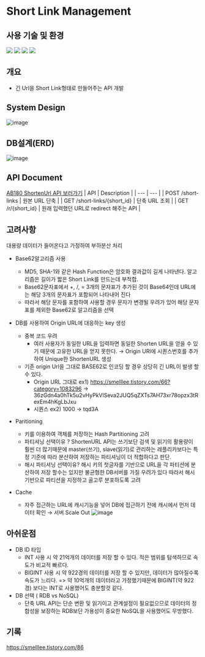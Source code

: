 # Short Link Management

## 사용 기술 및 환경

<img src="https://img.shields.io/badge/Spring Boot-6DB33F?style=plastic&logo=Springboot&logoColor=white"/> <img src="https://img.shields.io/badge/MySql-4479A1?style=plastic&logo=MySql&logoColor=white"> <img src="https://img.shields.io/badge/JAVA11-F7901E?style=plastic&logo=Java&logoColor=white"/> <img src="https://img.shields.io/badge/Redis-DC382D?style=plastic&logo=Redis&logoColor=white"/>

## 개요
- 긴 Url을 Short Link형태로 만들어주는 API 개발

## System Design
![image](https://user-images.githubusercontent.com/73684562/190848511-cc50f0e3-76f9-443e-b016-883aa3c6f742.png)


## DB설계(ERD)
![image](https://user-images.githubusercontent.com/73684562/190848517-d7489e9d-78d9-430f-a2ef-e0a30a9f12d7.png)

## API Document
[AB180 ShortenUrl API 보러가기](https://documenter.getpostman.com/view/20884244/2s7YmonTiQ)
| API | Description |
| --- | --- |
| POST /short-links | 원본 URL 단축 |
| GET /short-links/{short_id} | 단축 URL 조회 |
| GET /r/{short_id} | 원래 입력했던 URL로 redirect 해주는 API |

## 고려사항

대용량 데이터가 들어온다고 가정하여 부하분산 처리
- Base62알고리즘 사용
    - MD5, SHA-1와 같은 Hash Function은 암호화 결과값이 길게 나타낸다. 알고리즘은 길이가 짧은 Short Link를 만드는데 부적합.
    - Base62문자표에서 +, /, = 3개의 문자표가 추가된 것이 Base64인데 URL에는 해당 3개의 문자표가 포함되어 나타내어 진다
    - 따라서 해당 문자를 포함하여 사용할 경우 문자가 변경될 우려가 있어 해당 문자표를 제외한 Base62로 알고리즘을 선택
    
- DB를 사용하여 Origin URL에 대응하는 key 생성
    - 중복 코드 우려
        - 여러 사용자가 동일한 URL을 입력하면 동일한 Shorten URL을 얻을 수 있기 때문에 고유한 URL을 얻지 못한다. → Origin URl에 시퀀스번호를 추가하여 Unique한 ShortenURL 생성
    - 기존 origin Url을 그대로 BASE62로 인코딩 할 경우 상당히 긴 URL이 발생 할 수 있다.  
        - Origin URL 그대로 ex1) https://smelllee.tistory.com/66?category=1083296 → 36zGdn4a0hTk5u2vHyPkVlSeva2JUQ5qZXTs7AH73xr78opzx3tRexEm4hKgLbJxu
        - 시퀀스 ex2) 1000 → tqd3A

- Paritioning
    - 키를 이용하여 객체를 저장하는 Hash Partitioning 고려
    - 파티셔닝 선택이유 ? ShortenURL API는 쓰기보단 검색 및 읽기의 활용량이 훨씬 더 많기때문에 master(쓰기), slave(읽기)로 관리하는 레플리카보다는 특정 기준에 따라 분산하여 저장하는 파티셔닝이 더 적합하다고 판단.
    - 해시 파티셔닝 선택이유? 해시 키의 첫글자를 기반으로 URL을 각 파티션에 분산하여 저장 할수는 있지만 불균형한 DB서버를 가질 우려가 있다 따라서 해시 기반으로 파티션을 지정하고 골고루 분포하도록 고려
    
- Cache
    - 자주 접근하는 URL에 캐시기능을 넣어 DB에 접근하기 전에 캐시에서 먼저 데이터 확인 → 서버 Scale Out
    ![image](https://user-images.githubusercontent.com/73684562/190849443-ce190978-dc90-47e8-ba9e-f1a35f77751b.png)
    
## 아쉬운점
- DB ID 타입
    - INT 사용 시 약 21억개의 데이터를 저장 할 수 있다. 적은 범위를 탐색하므로 속도가 비교적 빠르다.
    - BIGINT 사용 시 약 922경의 데이터를 저장 할 수 있지만, 데이터가 많아질수록 속도가 느리다.
    => 약 10억개의 데이터라고 가정했기때문에 BIGINT(약 922경) 보다는 INT로 사용했어도 충분할것 같다.
- DB 선택 ( RDB vs NoSQL)
    - 단축 URL API는 단순 변환 및 읽기이고 관계설정이 필요없으므로 데이터의 정합성을 보장하는 RDB보단 가용성이 중요한 NoSQL을 사용했어도 무방했다.


## 기록
https://smelllee.tistory.com/86


